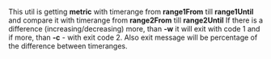 This util is getting **metric** with timerange from **range1From** till **range1Until** and compare it with timerange from **range2From** till **range2Until**
If there is a difference (increasing/decreasing) more, than **-w** it will exit with code 1 and if more, than **-c** - with exit code 2.
Also exit message will be percentage of the difference between timeranges.